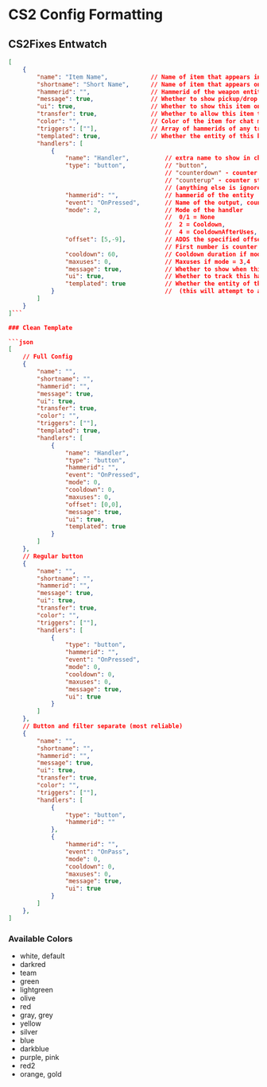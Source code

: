 
# CS2 Config Formatting

## CS2Fixes Entwatch

```json
[
    {
        "name": "Item Name",            // Name of item that appears in chat
        "shortname": "Short Name",      // Name of item that appears on the HUD
        "hammerid": "",                 // Hammerid of the weapon entity
        "message": true,                // Whether to show pickup/drop messages in chat
        "ui": true,                     // Whether to show this item on the HUD
        "transfer": true,               // Whether to allow this item to be transferred (this auto detects false for knife items)
        "color": "",                    // Color of the item for chat messages (see list of colors)
        "triggers": [""],               // Array of hammerids of any triggers that this item is associated with
        "templated": true,              // Whether the entity of this handler is templated with the item weapon, (auto detected if not specified)
        "handlers": [
            {
                "name": "Handler",          // extra name to show in chat when used e.g. XXX has used Item Name (Handler)
                "type": "button",           // "button", 
                                            // "counterdown" - counter stops OnHitMin
                                            // "counterup" - counter stops OnHitMax
                                            // (anything else is ignored)
                "hammerid": "",             // hammerid of the entity
                "event": "OnPressed",       // Name of the output, counterup/down types always force "OutValue"
                "mode": 2,                  // Mode of the handler
                                            //  0/1 = None
                                            //  2 = Cooldown,           3 = MaxUses (cooldown between each)
                                            //  4 = CooldownAfterUses,  5 = CounterValue
                "offset": [5,-9],           // ADDS the specified offset to counter values, 
                                            // First number is counter value, Second is counter max
                "cooldown": 60,             // Cooldown duration if mode = 2,3,4
                "maxuses": 0,               // Maxuses if mode = 3,4
                "message": true,            // Whether to show when this is used in chat
                "ui": true,                 // Whether to track this handler on the HUD
                "templated": true           // Whether the entity of this handler is templated with the item weapon, 
            }                               //  (this will attempt to auto detect if not specified)
        ]
    }
]```

### Clean Template

```json
[
    // Full Config
    {
        "name": "",
        "shortname": "",
        "hammerid": "",
        "message": true,
        "ui": true,
        "transfer": true,
        "color": "",
        "triggers": [""],
        "templated": true,
        "handlers": [
            {
                "name": "Handler",
                "type": "button",
                "hammerid": "",
                "event": "OnPressed",
                "mode": 0,
                "cooldown": 0,
                "maxuses": 0,
                "offset": [0,0],
                "message": true,
                "ui": true,
                "templated": true
            }
        ]
    },
    // Regular button
    {
        "name": "",
        "shortname": "",
        "hammerid": "",
        "message": true,
        "ui": true,
        "transfer": true,
        "color": "",
        "triggers": [""],
        "handlers": [
            {
                "type": "button",
                "hammerid": "",
                "event": "OnPressed",
                "mode": 0,
                "cooldown": 0,
                "maxuses": 0,
                "message": true,
                "ui": true
            }
        ]
    },
    // Button and filter separate (most reliable)
    {
        "name": "",
        "shortname": "",
        "hammerid": "",
        "message": true,
        "ui": true,
        "transfer": true,
        "color": "",
        "triggers": [""],
        "handlers": [
            {
                "type": "button",
                "hammerid": ""
            },
            {
                "hammerid": "",
                "event": "OnPass",
                "mode": 0,
                "cooldown": 0,
                "maxuses": 0,
                "message": true,
                "ui": true
            }
        ]
    },
]
```

### Available Colors

- white, default
- darkred
- team
- green
- lightgreen
- olive
- red
- gray, grey
- yellow
- silver
- blue
- darkblue
- purple, pink
- red2
- orange, gold